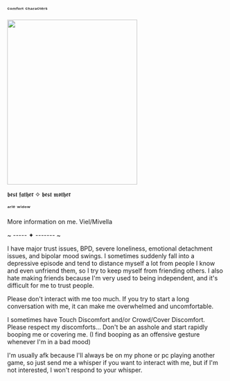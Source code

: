 ᶜᵒᵐᶠᵒʳᵗ ᶜʰᵃʳᵃᶜᵗᵉʳˢ

<img src="https://github.com/user-attachments/assets/e045d6ab-df8e-479a-baa9-a80f59e3751d" width="300" height="380">

𝖇𝖊𝖘𝖙 𝖋𝖆𝖙𝖍𝖊𝖗 ✧ 𝖇𝖊𝖘𝖙 𝖒𝖔𝖙𝖍𝖊𝖗

  ᵃʳˡᵉ ʷⁱᵈᵒʷ
        
More information on me.
Viel/Mivella

~ ----- ✦ ------- ~

I have major trust issues, BPD, severe loneliness, emotional detachment issues, and bipolar mood swings. I sometimes suddenly fall into a depressive episode and tend to distance myself a lot from people I know and even unfriend them, so I try to keep myself from friending others. I also hate making friends because I'm very used to being independent, and it's difficult for me to trust people.

Please don't interact with me too much. If you try to start a long conversation with me, it can make me overwhelmed and uncomfortable.

I sometimes have Touch Discomfort and/or Crowd/Cover Discomfort. Please respect my discomforts... Don't be an asshole and start rapidly booping me or covering me. (I find booping as an offensive gesture whenever I'm in a bad mood)

I'm usually afk because I'll always be on my phone or pc playing another game, so just send me a whisper if you want to interact with me, but if I'm not interested, I won't respond to your whisper.
